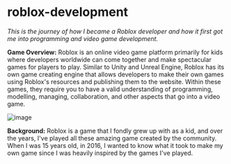 # roblox-development
_This is the journey of how I became a Roblox developer and how it first got me into programming and video game development._


**Game Overview:**
Roblox is an online video game platform primarily for kids where developers worldwide can come together and make spectacular games for players to play. Similar to Unity and Unreal Engine, Roblox has its own game creating engine that allows developers to make their own games using Roblox's resources and publishing them to the website. Within these games, they require you to have a valid understanding of programming, modelling, managing, collaboration, and other aspects that go into a video game.
<!--roblox logo-->
![image](https://user-images.githubusercontent.com/84354582/151478065-96d22b58-f8c4-4e14-a495-4ba5678991f8.png)


**Background:**
Roblox is a game that I fondly grew up with as a kid, and over the years, I've played all these amazing game created by the community. When I was 15 years old, in 2016, I wanted to know what it took to make my own game since I was heavily inspired by the games I've played.
